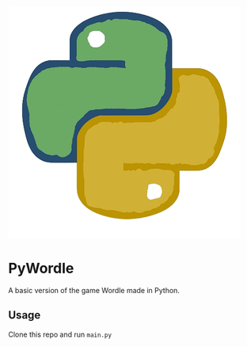 ![pywordle_icon](PyWordle.png)


# PyWordle
A basic version of the game Wordle made in Python.

## Usage
Clone this repo and run `main.py`
